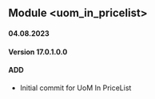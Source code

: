 ## Module <uom_in_pricelist>

#### 04.08.2023
#### Version 17.0.1.0.0
#### ADD

- Initial commit for UoM In PriceList
